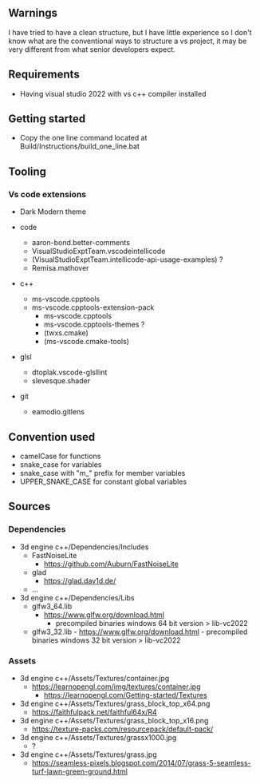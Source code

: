 ## Warnings

I have tried to have a clean structure, but I have little experience so I don't know what are the conventional ways to structure a vs project, it may be very different from what senior developers expect.

## Requirements

- Having visual studio 2022 with vs c++ compiler installed

## Getting started

- Copy the one line command located at Build/Instructions/build_one_line.bat

## Tooling

### Vs code extensions

- Dark Modern theme

- code
  - aaron-bond.better-comments
  - VisualStudioExptTeam.vscodeintellicode
  - (VisualStudioExptTeam.intellicode-api-usage-examples) ?
  - Remisa.mathover
- c++
  - ms-vscode.cpptools
  - ms-vscode.cpptools-extension-pack
    - ms-vscode.cpptools
    - ms-vscode.cpptools-themes ?
    - (twxs.cmake)
    - (ms-vscode.cmake-tools)
- glsl
  - dtoplak.vscode-glsllint
  - slevesque.shader
- git
  - eamodio.gitlens

## Convention used

- camelCase for functions
- snake_case for variables
- snake_case with "m_" prefix for member variables
- UPPER_SNAKE_CASE for constant global variables

## Sources

### Dependencies

- 3d engine c++/Dependencies/Includes
  - FastNoiseLite
    - https://github.com/Auburn/FastNoiseLite
  - glad
    - https://glad.dav1d.de/
  - ...
- 3d engine c++/Dependencies/Libs
  - glfw3_64.lib
    - https://www.glfw.org/download.html
      - precompiled binaries windows 64 bit version > lib-vc2022
  - glfw3_32.lib - https://www.glfw.org/download.html - precompiled binaries windows 32 bit version > lib-vc2022

### Assets

- 3d engine c++/Assets/Textures/container.jpg
  - https://learnopengl.com/img/textures/container.jpg
    - https://learnopengl.com/Getting-started/Textures
- 3d engine c++/Assets/Textures/grass_block_top_x64.png
  - https://faithfulpack.net/faithful64x/R4
- 3d engine c++/Assets/Textures/grass_block_top_x16.png
  - https://texture-packs.com/resourcepack/default-pack/
- 3d engine c++/Assets/Textures/grassx1000.jpg
  - ?
- 3d engine c++/Assets/Textures/grass.jpg
  - https://seamless-pixels.blogspot.com/2014/07/grass-5-seamless-turf-lawn-green-ground.html
